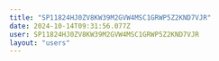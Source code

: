 ```yaml
---
title: "SP11824HJ0ZV8KW39M2GVW4MSC1GRWP5Z2KND7VJR"
date: 2024-10-14T09:31:56.077Z
user: SP11824HJ0ZV8KW39M2GVW4MSC1GRWP5Z2KND7VJR
layout: "users"
---
```

    